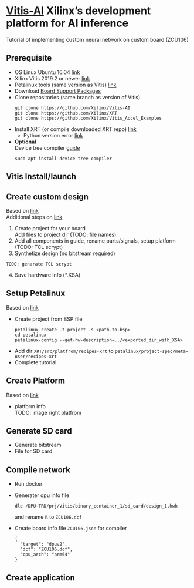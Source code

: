 # <a href="https://www.xilinx.com/products/design-tools/vitis/vitis-ai.html" target="_blank">Vitis-AI<a/> Xilinx’s development platform for AI inference
Tutorial of implementing custom neural network on custom board (ZCU106)

## Prerequisite
* OS Linux Ubuntu 16.04 <a href="http://releases.ubuntu.com/16.04/" target="_blank">link</a>
* Xilinx Vitis 2019.2 or newer <a href="https://www.xilinx.com/support/download/index.html/content/xilinx/en/downloadNav/vitis.html" target="_blank">link</a>
* Petalinux tools (same version as Vitis) <a href="https://www.xilinx.com/support/download/index.html/content/xilinx/en/downloadNav/embedded-design-tools.html" target="_blank">link</a>
* Download <a href="https://www.xilinx.com/support/download/index.html/content/xilinx/en/downloadNav/embedded-design-tools.html" target="_blank">Board Support Packages<a/>  
* Clone repositories (same branch as version of Vitis)
	```
  git clone https://github.com/Xilinx/Vitis-AI
  git clone https://github.com/Xilinx/XRT
  git clone https://github.com/Xilinx/Vitis_Accel_Examples
	```
* Install XRT (or compile downloaded XRT repo) <a href="https://www.xilinx.com/html_docs/xilinx2019_2/vitis_doc/Chunk1674708719.html?hl=xrt" target="_blank">link</a>
  * Python version error <a href="https://www.xilinx.com/support/answers/73055.html" target="_blank">link</a>
* <b>Optional</b>\
  Device tree compiler <a href="https://www.xilinx.com/support/documentation/ip_documentation/dpu/v3_1/pg338-dpu.pdf" target="_blank">guide<a/> 
	```
  sudo apt install device-tree-compiler
	```
## Vitis Install/launch
  
## Create custom design
Based on <a href="https://www.xilinx.com/html_docs/xilinx2019_2/vitis_doc/Chunk1854106950.html#ariaid-title4" target="_blank">link<a/>\
Additional steps on <a href="https://www.xilinx.com/html_docs/xilinx2019_2/vitis_doc/Chunk2002802310.html#mik1571785455583" target="_blank">link<a/>
1. Create project for your board\
  Add files to project dir (TODO: file names)
2. Add all components in guide, rename parts/signals, setup platform (TODO: TCL scrypt)
3. Synthetize design (no bitstream required)  
  ```
  TODO: genarate TCL scrypt
  ```
4. Save hardware info (*.XSA)

## Setup Petalinux
Based on <a href="https://www.xilinx.com/html_docs/xilinx2019_2/vitis_doc/Chunk375818786.html#hog1570652702356" target="_blank">link<a/>
* Create project from BSP file 
  ```
  petalinux-create -t project -s <path-to-bsp>
  cd petalinux
  petalinux-config --get-hw-description=../<exported_dir_with_XSA>
  ```
* Add dir `XRT/src/platfrom/recipes-xrt` to `petalinux/project-spec/meta-user/recipes-xrt`
* Complete tutorial

## Create Platform
Based on <a href="https://www.xilinx.com/html_docs/xilinx2019_2/vitis_doc/Chunk356017304.html#jvn1570652701832" target="_blank">link<a/>
* platform info\
  TODO: image right platfrom

## Generate SD card
* Generate bitstream
* File for SD card

## Compile network
* Run docker
* Generater dpu info file
  ```
  dle /DPU-TRD/prj/Vitis/binary_container_1/sd_card/design_1.hwh
  ```
  and rename it to `ZCU106.dcf`
  
* Create board info file `ZCU106.json` for compiler
  ```
  {
  	"target": "dpuv2",
	"dcf": "ZCU106.dcf",
	"cpu_arch": "arm64"
  }
  ```


## Create application
